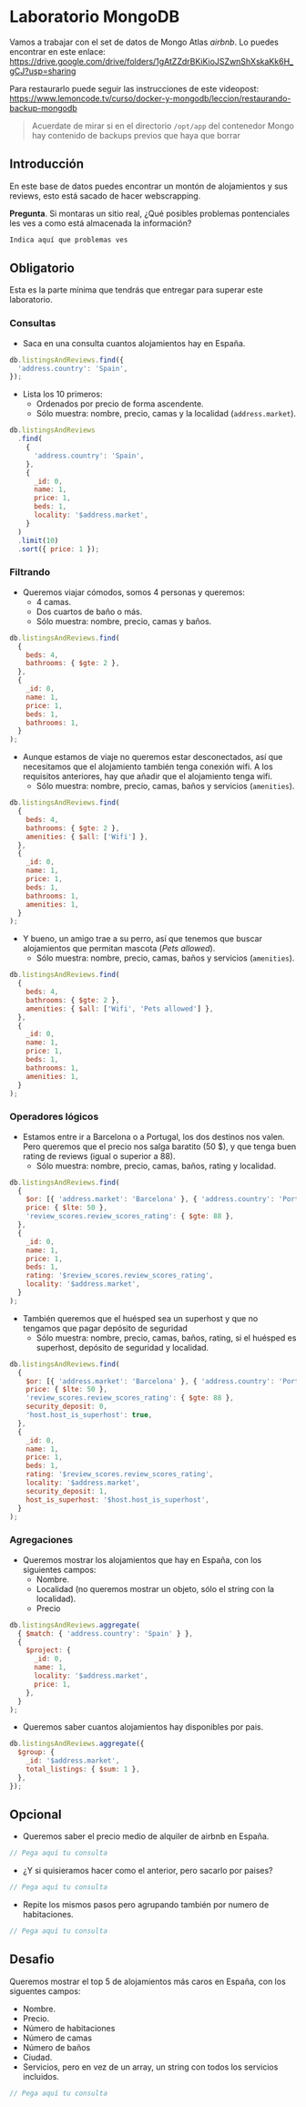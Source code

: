 # Laboratorio MongoDB

Vamos a trabajar con el set de datos de Mongo Atlas _airbnb_. Lo puedes encontrar en este enlace: https://drive.google.com/drive/folders/1gAtZZdrBKiKioJSZwnShXskaKk6H_gCJ?usp=sharing

Para restaurarlo puede seguir las instrucciones de este videopost:
https://www.lemoncode.tv/curso/docker-y-mongodb/leccion/restaurando-backup-mongodb

> Acuerdate de mirar si en el directorio `/opt/app` del contenedor Mongo hay contenido de backups previos que haya que borrar

## Introducción

En este base de datos puedes encontrar un montón de alojamientos y sus reviews, esto está sacado de hacer webscrapping.

**Pregunta**. Si montaras un sitio real, ¿Qué posibles problemas pontenciales les ves a como está almacenada la información?

```md
Indica aquí que problemas ves
```

## Obligatorio

Esta es la parte mínima que tendrás que entregar para superar este laboratorio.

### Consultas

- Saca en una consulta cuantos alojamientos hay en España.

```js
db.listingsAndReviews.find({
  'address.country': 'Spain',
});
```

- Lista los 10 primeros:
  - Ordenados por precio de forma ascendente.
  - Sólo muestra: nombre, precio, camas y la localidad (`address.market`).

```js
db.listingsAndReviews
  .find(
    {
      'address.country': 'Spain',
    },
    {
      _id: 0,
      name: 1,
      price: 1,
      beds: 1,
      locality: '$address.market',
    }
  )
  .limit(10)
  .sort({ price: 1 });
```

### Filtrando

- Queremos viajar cómodos, somos 4 personas y queremos:
  - 4 camas.
  - Dos cuartos de baño o más.
  - Sólo muestra: nombre, precio, camas y baños.

```js
db.listingsAndReviews.find(
  {
    beds: 4,
    bathrooms: { $gte: 2 },
  },
  {
    _id: 0,
    name: 1,
    price: 1,
    beds: 1,
    bathrooms: 1,
  }
);
```

- Aunque estamos de viaje no queremos estar desconectados, así que necesitamos que el alojamiento también tenga conexión wifi. A los requisitos anteriores, hay que añadir que el alojamiento tenga wifi.
  - Sólo muestra: nombre, precio, camas, baños y servicios (`amenities`).

```js
db.listingsAndReviews.find(
  {
    beds: 4,
    bathrooms: { $gte: 2 },
    amenities: { $all: ['Wifi'] },
  },
  {
    _id: 0,
    name: 1,
    price: 1,
    beds: 1,
    bathrooms: 1,
    amenities: 1,
  }
);
```

- Y bueno, un amigo trae a su perro, así que tenemos que buscar alojamientos que permitan mascota (_Pets allowed_).
  - Sólo muestra: nombre, precio, camas, baños y servicios (`amenities`).

```js
db.listingsAndReviews.find(
  {
    beds: 4,
    bathrooms: { $gte: 2 },
    amenities: { $all: ['Wifi', 'Pets allowed'] },
  },
  {
    _id: 0,
    name: 1,
    price: 1,
    beds: 1,
    bathrooms: 1,
    amenities: 1,
  }
);
```

### Operadores lógicos

- Estamos entre ir a Barcelona o a Portugal, los dos destinos nos valen. Pero queremos que el precio nos salga baratito (50 $), y que tenga buen rating de reviews (igual o superior a 88).
  - Sólo muestra: nombre, precio, camas, baños, rating y localidad.

```js
db.listingsAndReviews.find(
  {
    $or: [{ 'address.market': 'Barcelona' }, { 'address.country': 'Portugal' }],
    price: { $lte: 50 },
    'review_scores.review_scores_rating': { $gte: 88 },
  },
  {
    _id: 0,
    name: 1,
    price: 1,
    beds: 1,
    rating: '$review_scores.review_scores_rating',
    locality: '$address.market',
  }
);
```

- También queremos que el huésped sea un superhost y que no tengamos que pagar depósito de seguridad
  - Sólo muestra: nombre, precio, camas, baños, rating, si el huésped es superhost, depósito de seguridad y localidad.

```js
db.listingsAndReviews.find(
  {
    $or: [{ 'address.market': 'Barcelona' }, { 'address.country': 'Portugal' }],
    price: { $lte: 50 },
    'review_scores.review_scores_rating': { $gte: 88 },
    security_deposit: 0,
    'host.host_is_superhost': true,
  },
  {
    _id: 0,
    name: 1,
    price: 1,
    beds: 1,
    rating: '$review_scores.review_scores_rating',
    locality: '$address.market',
    security_deposit: 1,
    host_is_superhost: '$host.host_is_superhost',
  }
);
```

### Agregaciones

- Queremos mostrar los alojamientos que hay en España, con los siguientes campos:
  - Nombre.
  - Localidad (no queremos mostrar un objeto, sólo el string con la localidad).
  - Precio

```js
db.listingsAndReviews.aggregate(
  { $match: { 'address.country': 'Spain' } },
  {
    $project: {
      _id: 0,
      name: 1,
      locality: '$address.market',
      price: 1,
    },
  }
);
```

- Queremos saber cuantos alojamientos hay disponibles por pais.

```js
db.listingsAndReviews.aggregate({
  $group: {
    _id: '$address.market',
    total_listings: { $sum: 1 },
  },
});
```

## Opcional

- Queremos saber el precio medio de alquiler de airbnb en España.

```js
// Pega aquí tu consulta
```

- ¿Y si quisieramos hacer como el anterior, pero sacarlo por paises?

```js
// Pega aquí tu consulta
```

- Repite los mismos pasos pero agrupando también por numero de habitaciones.

```js
// Pega aquí tu consulta
```

## Desafio

Queremos mostrar el top 5 de alojamientos más caros en España, con los siguentes campos:

- Nombre.
- Precio.
- Número de habitaciones
- Número de camas
- Número de baños
- Ciudad.
- Servicios, pero en vez de un array, un string con todos los servicios incluidos.

```js
// Pega aquí tu consulta
```
